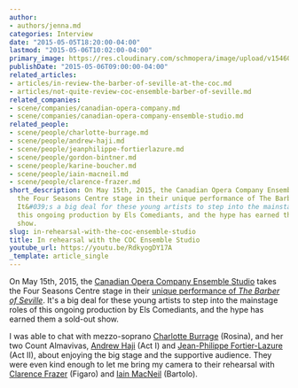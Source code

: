 ```yaml
---
author:
- authors/jenna.md
categories: Interview
date: "2015-05-05T18:20:00-04:00"
lastmod: "2015-05-06T10:02:00-04:00"
primary_image: https://res.cloudinary.com/schmopera/image/upload/v1546050663/media/2018/12/sqEnsembleBarberFeature.jpg
publishDate: "2015-05-06T09:00:00-04:00"
related_articles:
- articles/in-review-the-barber-of-seville-at-the-coc.md
- articles/not-quite-review-coc-ensemble-barber-of-seville.md
related_companies:
- scene/companies/canadian-opera-company.md
- scene/companies/canadian-opera-company-ensemble-studio.md
related_people:
- scene/people/charlotte-burrage.md
- scene/people/andrew-haji.md
- scene/people/jeanphilippe-fortierlazure.md
- scene/people/gordon-bintner.md
- scene/people/karine-boucher.md
- scene/people/iain-macneil.md
- scene/people/clarence-frazer.md
short_description: On May 15th, 2015, the Canadian Opera Company Ensemble Studio takes
  the Four Seasons Centre stage in their unique performance of The Barber of Seville.
  It&#039;s a big deal for these young artists to step into the mainstage roles of
  this ongoing production by Els Comediants, and the hype has earned them a sold-out
  show.
slug: in-rehearsal-with-the-coc-ensemble-studio
title: In rehearsal with the COC Ensemble Studio
youtube_url: https://youtu.be/RdkyogDY17A
_template: article_single
---
```

On May 15th, 2015, the [Canadian Opera Company Ensemble Studio](http://www.coc.ca/AboutTheCOC/CompanyMembers/EnsembleStudio.aspx) takes the Four Seasons Centre stage in their [unique performance of *The Barber of Seville*](http://www.coc.ca/PerformancesAndTickets/1415Season/BarberofSeville/EnsembleStudioPerformance.aspx). It's a big deal for these young artists to step into the mainstage roles of this ongoing production by Els Comediants, and the hype has earned them a sold-out show.

I was able to chat with mezzo-soprano [Charlotte Burrage](/scene/people/charlotte-burrage/) (Rosina), and her two Count Almavivas, [Andrew Haji](/scene/people/andrew-haji/) (Act I) and [Jean-Philippe Fortier-Lazure](/scene/people/jean-philippe-fortier-lazure/) (Act II), about enjoying the big stage and the supportive audience. They were even kind enough to let me bring my camera to their rehearsal with [Clarence Frazer](/scene/people/clarence-frazer/) (Figaro) and [Iain MacNeil](/scene/people/iain-macneil/) (Bartolo).